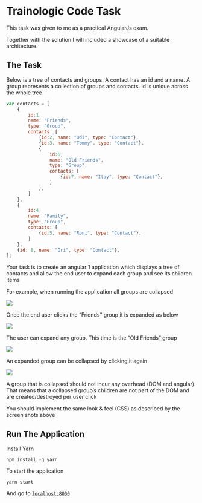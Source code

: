 # Trainologic Code Task #
This task was given to me as a practical AngularJs exam.

Together with the solution I will included a showcase of a suitable architecture.

## The Task ##
Below is a tree of contacts and groups. A contact has an id and a name. A group represents a collection of groups and contacts. id is unique across the whole tree

```javascript 1.8
var contacts = [
    {
        id:1,
        name: "Friends",
        type: "Group",
        contacts: [
            {id:2, name: "Udi", type: "Contact"},
            {id:3, name: "Tommy", type: "Contact"},
            {
                id:6,
                name: "Old Friends",
                type: "Group",
                contacts: [
                    {id:7, name: "Itay", type: "Contact"},
                ]
            },
        ]
    },
    {
        id:4,
        name: "Family",
        type: "Group",
        contacts: [
            {id:5, name: "Roni", type: "Contact"},
        ]
    },
    {id: 8, name: "Ori", type: "Contact"},
];
```
Your task is to create an angular 1 application which displays a tree of contacts and allow the end user to expand each group and see its children items

For example, when running the application all groups are collapsed

![](https://user-images.githubusercontent.com/18151275/30758500-56cfc7f8-9fdb-11e7-8385-4283df208945.png)

Once the end user clicks the “Friends” group it is expanded as below

![](https://user-images.githubusercontent.com/18151275/30758501-56d1019a-9fdb-11e7-9a49-aa8ae5a6918d.png)

The user can expand any group. This time is the “Old Friends” group

![](https://user-images.githubusercontent.com/18151275/30758499-56cc373c-9fdb-11e7-9c01-8a0193ab7d15.png)

An expanded group can be collapsed by clicking it again

![](https://user-images.githubusercontent.com/18151275/30758502-56d1b0b8-9fdb-11e7-9c1a-17aa18cbb06a.png)

A group that is collapsed should not incur any overhead (DOM and angular). That means that a collapsed group’s children are not part of the DOM and are created/destroyed per user click

You should implement the same look & feel (CSS) as described by the screen shots above

## Run The Application ##

Install Yarn
```
npm install -g yarn
```
To start the application
```
yarn start
```
And go to [`localhost:8000`](http://localhost:8000)